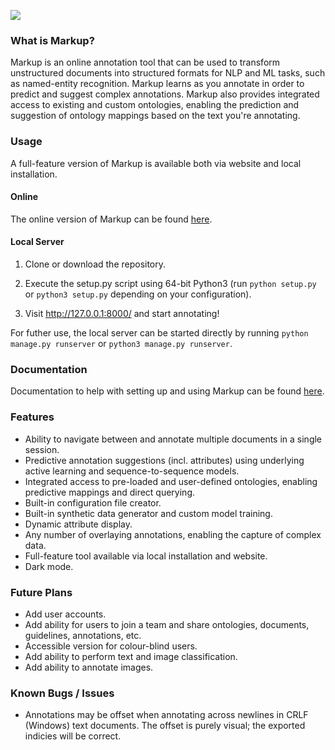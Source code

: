 ![](demo.gif)

### What is Markup?

Markup is an online annotation tool that can be used to transform unstructured documents into structured formats for NLP and ML tasks, such as named-entity recognition. Markup learns as you annotate in order to predict and suggest complex annotations. Markup also provides integrated access to existing and custom ontologies, enabling the prediction and suggestion of ontology mappings based on the text you're annotating.

### Usage

A full-feature version of Markup is available both via website and local installation.

#### Online

The online version of Markup can be found <a href="https://www.getmarkup.com/">here</a>.

#### Local Server

1. Clone or download the repository.

2. Execute the setup.py script using 64-bit Python3 (run `python setup.py` or `python3 setup.py` depending on your configuration).

3. Visit <a href="http://127.0.0.1:8000/">http://127.0.0.1:8000/</a> and start annotating!

For futher use, the local server can be started directly by running `python manage.py runserver` or `python3 manage.py runserver`.

### Documentation

Documentation to help with setting up and using Markup can be found <a href="https://www.getmarkup.com/docs">here</a>.

### Features

- Ability to navigate between and annotate multiple documents in a single session.
- Predictive annotation suggestions (incl. attributes) using underlying active learning and sequence-to-sequence models.
- Integrated access to pre-loaded and user-defined ontologies, enabling predictive mappings and direct querying.
- Built-in configuration file creator.
- Built-in synthetic data generator and custom model training.
- Dynamic attribute display.
- Any number of overlaying annotations, enabling the capture of complex data.
- Full-feature tool available via local installation and website.
- Dark mode.

### Future Plans

- Add user accounts.
- Add ability for users to join a team and share ontologies, documents, guidelines, annotations, etc.
- Accessible version for colour-blind users.
- Add ability to perform text and image classification.
- Add ability to annotate images.

### Known Bugs / Issues
- Annotations may be offset when annotating across newlines in CRLF (Windows) text documents. The offset is purely visual; the exported indicies will be correct.
